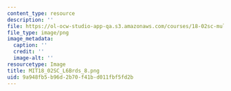 ```yaml
---
content_type: resource
description: ''
file: https://ol-ocw-studio-app-qa.s3.amazonaws.com/courses/18-02sc-multivariable-calculus-fall-2010/9a948fb5b96d2b70f41bd011fbf5fd2b_MIT18_02SC_L6Brds_8.png
file_type: image/png
image_metadata:
  caption: ''
  credit: ''
  image-alt: ''
resourcetype: Image
title: MIT18_02SC_L6Brds_8.png
uid: 9a948fb5-b96d-2b70-f41b-d011fbf5fd2b
---
```

